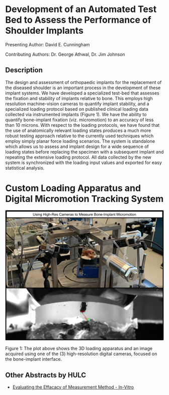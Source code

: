# Development of an Automated Test Bed to Assess the Performance of Shoulder Implants

Presenting Author: David E. Cunningham 

Contributing Authors: Dr. George Athwal, Dr. Jim Johnson

## Description

 The design and assessment of orthopaedic implants for the replacement of the diseased shoulder is an important process in the development of these implant systems. We have developed a specialized test-bed that assesses the fixation and stability of implants relative to bone. This employs high resolution machine-vision cameras to quantify implant stability, and a specialized loading protocol based on published clinical loading data collected via instrumented implants (Figure 1). We have the ability to quantify bone-implant fixation (viz. micromotion) to an accuracy of less than 10 microns. With respect to the loading protocols, we have found that the use of anatomically relevant loading states produces a much more robust testing approach relative to the currently used techniques which employ simply planar force loading scenarios. The system is standalone which allows us to assess and implant design for a wide sequence of loading states before replacing the specimen with a subsequent implant and repeating the extensive loading protocol. All data collected by the new system is synchronized with the loading input values and exported for easy statistical analysis. 

# Custom Loading Apparatus and Digital Micromotion Tracking System

<img src="MicromotionView.pdf" />

Figure 1: The plot above shows the 3D loading apparatus and an image acquired using one of the (3) high-resolution digital cameras, focused on the bone-implant interface. 

## Other Abstracts by HULC

- [Evaluating the Effacacy of Measurement Method - In-Vitro](https://dcunni9.github.io/CORS_Micromotion2022/)
